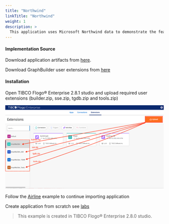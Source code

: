 ```yaml
---
title: "Northwind"
linkTitle: "Northwind"
weight: 1
description: >
  This application uses Microsoft Northwind data to demonstrate the features of GraphBuilder user extensions 
---
```



#### Implementation Source

Download application artifacts from [here](https://github.com/TIBCOSoftware/labs-graphbuilder-contrib/tree/master/sample-applications/Northwind).

Download GraphBuilder user extensions from [here](https://github.com/TIBCOSoftware/labs-graphbuilder-contrib/blob/master/dist)

#### Installation

Open TIBCO Flogo® Enterprise 2.8.1 studio and upload required user extensions (builder.zip, sse.zip, tgdb.zip and tools.zip)

![Import Extension](user_extensions.png)

Follow the [Airline](../airline) example to continue importing application

Create application from scratch see [labs](../../labs)

> This example is created in TIBCO Flogo® Enterprise 2.8.0 studio.